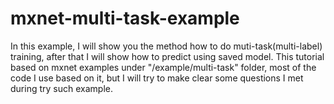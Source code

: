# mxnet-multi-task-example
In this example, I will show you the method how to do muti-task(multi-label) training, after that I will show how to predict using saved model.
This tutorial based on mxnet examples under "/example/multi-task" folder, most of the code I use based on it, but I will try to make clear some questions I met during try such example.
